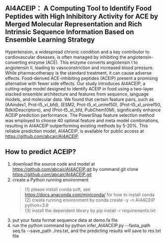 ## AI4ACEIP： A Computing Tool to Identify Food Peptides with High Inhibitory Activity for ACE by Merged Molecular Representation and Rich Intrinsic Sequence Information Based on Ensemble Learning Strategy 
Hypertension, a widespread chronic condition and a key contributor to cardiovascular diseases, is often managed by inhibiting the angiotensin-converting enzyme (ACE). This enzyme converts angiotensin I to angiotensin II, leading to vasoconstriction and increased blood pressure. While pharmacotherapy is the standard treatment, it can cause adverse effects. Food-derived ACE-inhibiting peptides (ACEIP) present a promising alternative with fewer side effects. Our study introduces AI4ACEIP, a cutting-edge model designed to identify ACEIP in food using a two-layer stacked ensemble architecture and features from sequence, language models, and molecular data. We found that certain feature pairs, such as (AAindex1, Prot-t5_xl_bfd), (ESM2, Prot-t5_xl_uniref50), (Prot-t5_xl_uniref50, RdkitDescriptors), and (Prot-t5_xl_bfd, PubChem10M), significantly enhance ACEIP prediction performance. The PowerShap feature selection method was employed to choose 40 optimal feature and meta model combinations, resulting in AI4ACEIP outperforming existing methods by 5-20%. This reliable prediction model, AI4ACEIP, is available for public access at https://github.com/abcair/AI4ACEIP.  
## How to predict ACEIP? <br>
1. download the source code and model at https://github.com/abcair/AI4ACEIP.git by command git clone https://github.com/abcair/AI4ACEIP.git <br>
2. create a Python running environment  <br>
   >  (1) please install conda soft, see https://docs.anaconda.com/miniconda/ for how to install conda   <br>
   > (2) create running environment by conda create -y -n AI4ACEIP python=3.9  <br>
   > (3) install the dependent library by pip install -r requirements.txt <br>
3. put your fasta format sequence data at demo.fa file <br>
4. run the python command by python infer_AI4ACEIP.py --fasta_path seq.fa --save_path ./res.txt, and the predicting results will save to res.txt file <br>

